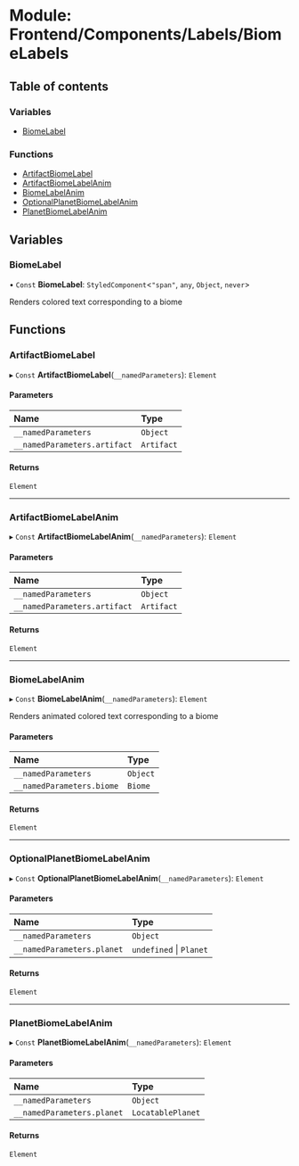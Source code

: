 # Module: Frontend/Components/Labels/BiomeLabels

## Table of contents

### Variables

- [BiomeLabel](Frontend_Components_Labels_BiomeLabels.md#biomelabel)

### Functions

- [ArtifactBiomeLabel](Frontend_Components_Labels_BiomeLabels.md#artifactbiomelabel)
- [ArtifactBiomeLabelAnim](Frontend_Components_Labels_BiomeLabels.md#artifactbiomelabelanim)
- [BiomeLabelAnim](Frontend_Components_Labels_BiomeLabels.md#biomelabelanim)
- [OptionalPlanetBiomeLabelAnim](Frontend_Components_Labels_BiomeLabels.md#optionalplanetbiomelabelanim)
- [PlanetBiomeLabelAnim](Frontend_Components_Labels_BiomeLabels.md#planetbiomelabelanim)

## Variables

### BiomeLabel

• `Const` **BiomeLabel**: `StyledComponent`<`"span"`, `any`, `Object`, `never`\>

Renders colored text corresponding to a biome

## Functions

### ArtifactBiomeLabel

▸ `Const` **ArtifactBiomeLabel**(`__namedParameters`): `Element`

#### Parameters

| Name                         | Type       |
| :--------------------------- | :--------- |
| `__namedParameters`          | `Object`   |
| `__namedParameters.artifact` | `Artifact` |

#### Returns

`Element`

---

### ArtifactBiomeLabelAnim

▸ `Const` **ArtifactBiomeLabelAnim**(`__namedParameters`): `Element`

#### Parameters

| Name                         | Type       |
| :--------------------------- | :--------- |
| `__namedParameters`          | `Object`   |
| `__namedParameters.artifact` | `Artifact` |

#### Returns

`Element`

---

### BiomeLabelAnim

▸ `Const` **BiomeLabelAnim**(`__namedParameters`): `Element`

Renders animated colored text corresponding to a biome

#### Parameters

| Name                      | Type     |
| :------------------------ | :------- |
| `__namedParameters`       | `Object` |
| `__namedParameters.biome` | `Biome`  |

#### Returns

`Element`

---

### OptionalPlanetBiomeLabelAnim

▸ `Const` **OptionalPlanetBiomeLabelAnim**(`__namedParameters`): `Element`

#### Parameters

| Name                       | Type                    |
| :------------------------- | :---------------------- |
| `__namedParameters`        | `Object`                |
| `__namedParameters.planet` | `undefined` \| `Planet` |

#### Returns

`Element`

---

### PlanetBiomeLabelAnim

▸ `Const` **PlanetBiomeLabelAnim**(`__namedParameters`): `Element`

#### Parameters

| Name                       | Type              |
| :------------------------- | :---------------- |
| `__namedParameters`        | `Object`          |
| `__namedParameters.planet` | `LocatablePlanet` |

#### Returns

`Element`
